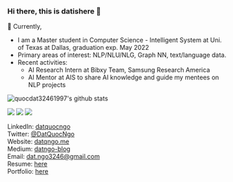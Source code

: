 ### Hi there, this is datishere 👋

🔭 Currently,
 - I am a Master student in Computer Science - Intelligent System at Uni. of Texas at Dallas, graduation exp. May 2022
 - Primary areas of interest: NLP/NLU/NLG, Graph NN, text/language data.
 - Recent activities:
   - AI Research Intern at Bibxy Team, Samsung Research America
   - AI Mentor at AIS to share AI knowledge and guide my mentees on NLP projects
 
![quocdat32461997's github stats](https://github-readme-stats.vercel.app/api?username=quocdat32461997&show_icons=true&theme=radical&count_private=true)

![](https://img.shields.io/badge/-Python-informational?logo=Python&color=9F9393)
![](https://img.shields.io/badge/-TensorFlow-informational?logo=TensorFlow&color=F2EFEF)
![](https://img.shields.io/badge/-AWS-informational?logo=AWS&color=FFCCCC)

LinkedIn: [datquocngo](https://www.linkedin.com/in/datquocngo/) \
Twitter: [@DatQuocNgo](https://twitter.com/DatQuocNgo) \
Website: [datqngo.me](http://datqngo.me) \
Medium: [datngo-blog](https://datngo-79115.medium.com)\
Email: [dat.ngo3246@gmail.com](mailto:dat.ngo3246@gmail.com) \
Resume: [here](https://docs.google.com/document/d/1YCcqCXW5z3EjiIBQg1x4XaIw8mvjkniP/edit?usp=sharing&ouid=116313092587135272011&rtpof=true&sd=true) \
Portfolio: [here](https://kind-ginger-256.notion.site/machine-learning-portfolio-448355abb41b4b728989b5249f1dffa5)
